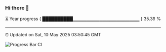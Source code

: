 ### Hi there 👋

⏳ Year progress { ██████████▁▁▁▁▁▁▁▁▁▁▁▁▁▁▁▁▁▁▁▁ } 35.39 %

---

⏰ Updated on Sat, 10 May 2025 03:50:45 GMT

![Progress Bar CI](https://github.com/IshwaranRudhara/GIT-ACTION/workflows/Progress%20Bar%20CI/badge.svg)
